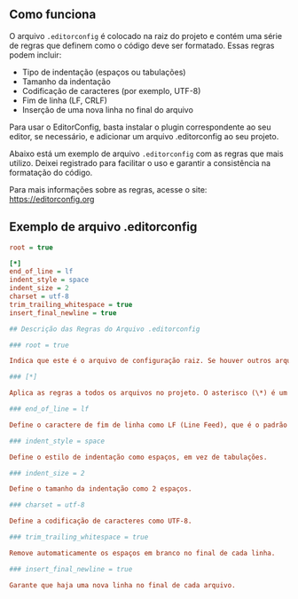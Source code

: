## Como funciona

O arquivo `.editorconfig` é colocado na raiz do projeto e contém uma série de regras que definem como o código deve ser formatado. Essas regras podem incluir:

- Tipo de indentação (espaços ou tabulações)
- Tamanho da indentação
- Codificação de caracteres (por exemplo, UTF-8)
- Fim de linha (LF, CRLF)
- Inserção de uma nova linha no final do arquivo

Para usar o EditorConfig, basta instalar o plugin correspondente ao seu editor, se necessário, e adicionar um arquivo .editorconfig ao seu projeto.

Abaixo está um exemplo de arquivo `.editorconfig` com as regras que mais utilizo. Deixei registrado para facilitar o uso e garantir a consistência na formatação do código.

Para mais informações sobre as regras, acesse o site: https://editorconfig.org

## Exemplo de arquivo .editorconfig

```ini
root = true

[*]
end_of_line = lf
indent_style = space
indent_size = 2
charset = utf-8
trim_trailing_whitespace = true
insert_final_newline = true
```

```ini
## Descrição das Regras do Arquivo .editorconfig

### root = true

Indica que este é o arquivo de configuração raiz. Se houver outros arquivos `.editorconfig` em diretórios superiores, eles serão ignorados.

### [*]

Aplica as regras a todos os arquivos no projeto. O asterisco (\*) é um curinga que representa todos os arquivos.

### end_of_line = lf

Define o caractere de fim de linha como LF (Line Feed), que é o padrão em sistemas Unix/Linux.

### indent_style = space

Define o estilo de indentação como espaços, em vez de tabulações.

### indent_size = 2

Define o tamanho da indentação como 2 espaços.

### charset = utf-8

Define a codificação de caracteres como UTF-8.

### trim_trailing_whitespace = true

Remove automaticamente os espaços em branco no final de cada linha.

### insert_final_newline = true

Garante que haja uma nova linha no final de cada arquivo.

```
